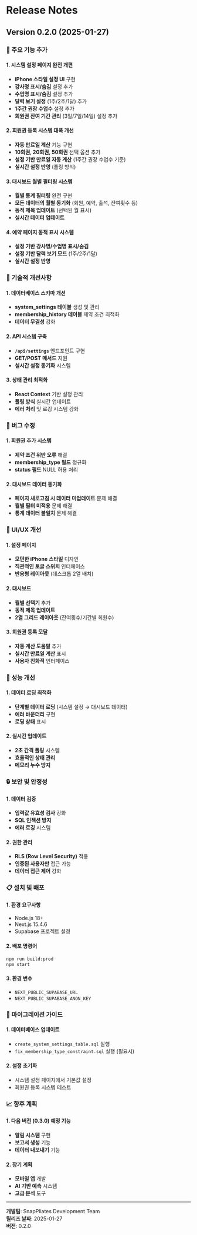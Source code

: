 # Release Notes

## Version 0.2.0 (2025-01-27)

### 🎯 주요 기능 추가

#### 1. 시스템 설정 페이지 완전 개편
- **iPhone 스타일 설정 UI** 구현
- **강사명 표시/숨김** 설정 추가
- **수업명 표시/숨김** 설정 추가
- **달력 보기 설정** (1주/2주/1달) 추가
- **1주간 권장 수업수** 설정 추가
- **회원권 잔여 기간 관리** (3일/7일/14일) 설정 추가

#### 2. 회원권 등록 시스템 대폭 개선
- **자동 만료일 계산** 기능 구현
- **10회권, 20회권, 50회권** 선택 옵션 추가
- **설정 기반 만료일 자동 계산** (1주간 권장 수업수 기준)
- **실시간 설정 반영** (폴링 방식)

#### 3. 대시보드 월별 필터링 시스템
- **월별 통계 필터링** 완전 구현
- **모든 데이터의 월별 동기화** (회원, 예약, 출석, 잔여횟수 등)
- **동적 제목 업데이트** (선택된 월 표시)
- **실시간 데이터 업데이트**

#### 4. 예약 페이지 동적 표시 시스템
- **설정 기반 강사명/수업명 표시/숨김**
- **설정 기반 달력 보기 모드** (1주/2주/1달)
- **실시간 설정 반영**

### 🔧 기술적 개선사항

#### 1. 데이터베이스 스키마 개선
- **system_settings 테이블** 생성 및 관리
- **membership_history 테이블** 제약 조건 최적화
- **데이터 무결성** 강화

#### 2. API 시스템 구축
- **`/api/settings`** 엔드포인트 구현
- **GET/POST 메서드** 지원
- **실시간 설정 동기화** 시스템

#### 3. 상태 관리 최적화
- **React Context** 기반 설정 관리
- **폴링 방식** 실시간 업데이트
- **에러 처리** 및 로깅 시스템 강화

### 🐛 버그 수정

#### 1. 회원권 추가 시스템
- **제약 조건 위반 오류** 해결
- **membership_type 필드** 정규화
- **status 필드** NULL 허용 처리

#### 2. 대시보드 데이터 동기화
- **페이지 새로고침 시 데이터 미업데이트** 문제 해결
- **월별 필터 미적용** 문제 해결
- **통계 데이터 불일치** 문제 해결

### 📱 UI/UX 개선

#### 1. 설정 페이지
- **모던한 iPhone 스타일** 디자인
- **직관적인 토글 스위치** 인터페이스
- **반응형 레이아웃** (데스크톱 2열 배치)

#### 2. 대시보드
- **월별 선택기** 추가
- **동적 제목 업데이트**
- **2열 그리드 레이아웃** (잔여횟수/기간별 회원수)

#### 3. 회원권 등록 모달
- **자동 계산 도움말** 추가
- **실시간 만료일 계산** 표시
- **사용자 친화적** 인터페이스

### 🚀 성능 개선

#### 1. 데이터 로딩 최적화
- **단계별 데이터 로딩** (시스템 설정 → 대시보드 데이터)
- **에러 바운더리** 구현
- **로딩 상태** 표시

#### 2. 실시간 업데이트
- **2초 간격 폴링** 시스템
- **효율적인 상태 관리**
- **메모리 누수 방지**

### 🔒 보안 및 안정성

#### 1. 데이터 검증
- **입력값 유효성 검사** 강화
- **SQL 인젝션 방지**
- **에러 로깅** 시스템

#### 2. 권한 관리
- **RLS (Row Level Security)** 적용
- **인증된 사용자만** 접근 가능
- **데이터 접근 제어** 강화

### 📋 설치 및 배포

#### 1. 환경 요구사항
- Node.js 18+ 
- Next.js 15.4.6
- Supabase 프로젝트 설정

#### 2. 배포 명령어
```bash
npm run build:prod
npm start
```

#### 3. 환경 변수
- `NEXT_PUBLIC_SUPABASE_URL`
- `NEXT_PUBLIC_SUPABASE_ANON_KEY`

### 🔄 마이그레이션 가이드

#### 1. 데이터베이스 업데이트
- `create_system_settings_table.sql` 실행
- `fix_membership_type_constraint.sql` 실행 (필요시)

#### 2. 설정 초기화
- 시스템 설정 페이지에서 기본값 설정
- 회원권 등록 시스템 테스트

### 📈 향후 계획

#### 1. 다음 버전 (0.3.0) 예정 기능
- **알림 시스템** 구현
- **보고서 생성** 기능
- **데이터 내보내기** 기능

#### 2. 장기 계획
- **모바일 앱** 개발
- **AI 기반 예측** 시스템
- **고급 분석** 도구

---

**개발팀**: SnapPliates Development Team  
**릴리즈 날짜**: 2025-01-27  
**버전**: 0.2.0
